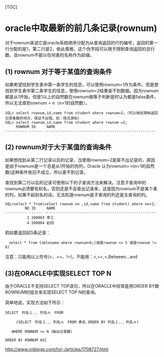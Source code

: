 [TOC]



# oracle中取最新的前几条记录(rownum)

对于rownum来说它是oracle系统顺序分配为从查询返回的行的编号，返回的第一行分配的是1，第二行是2，依此类推，这个伪字段可以用于限制查询返回的总行数，且rownum不能以任何表的名称作为前缀。

## (1) rownum 对于等于某值的查询条件

如果希望找到学生表中第一条学生的信息，可以使用rownum=1作为条件。但是想找到学生表中第二条学生的信息，使用rownum=2结果查不到数据。因为rownum都是从1开始，但是1以上的自然数在rownum做等于判断是时认为都是false条件，所以无法查到rownum = n（n>1的自然数）。

```
SQL> select rownum,id,name from student where rownum=1;（可以用在限制返回记录条数的地方，保证不出错，如：隐式游标）
SQL> select rownum,id,name from student where rownum =2; 
     ROWNUM ID     NAME
---------- ------ ---------------------------------------------------
```

## (2) rownum对于大于某值的查询条件

   如果想找到从第二行记录以后的记录，当使用rownum>2是查不出记录的，原因是由于rownum是一个总是从1开始的伪列，Oracle 认为rownum> n(n>1的自然数)这种条件依旧不成立，所以查不到记录。

查找到第二行以后的记录可使用以下的子查询方法来解决。注意子查询中的rownum必须要有别名，否则还是不会查出记录来，这是因为rownum不是某个表的列，如果不起别名的话，无法知道rownum是子查询的列还是主查询的列。

```
SQL>select * from(select rownum no ,id,name from student) where no>2;
         NO ID     NAME
---------- ------ ---------------------------------------------------
          3 200003 李三
          4 200004 赵四
```

假如要返回前5条记录：

```
　select * from tablename where rownum<6;(或是rownum <= 5 或是rownum != 6)
```

注意：只能用以上符号(<、<=、!=)。不能用：>,>=,=,Between...and

 

## (3)在ORACLE中实现SELECT TOP N

   由于ORACLE不支持SELECT TOP语句，所以在ORACLE中经常是用ORDER BY跟ROWNUM的组合来实现SELECT TOP N的查询。

简单地说，实现方法如下所示：

```
SELECT　列名１．．．列名ｎ　FROM

     (SELECT　列名１．．．列名ｎ　FROM 表名 ORDER BY 列名１．．．列名ｎ)

   WHERE ROWNUM <= N（抽出记录数）

ORDER BY ROWNUM ASC
```



http://www.cnblogs.com/hzj-/articles/1708727.html